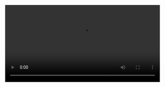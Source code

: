 <video width="100%" controls="controls">
<source src="Assets\Videos\RhythmicSomethingPreview.mp4" type="video/mp4">
</video>